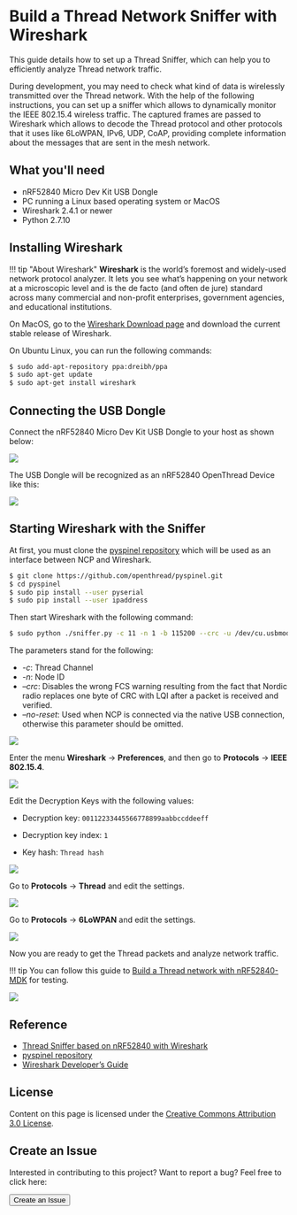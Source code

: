 # Build a Thread Network Sniffer with Wireshark

This guide details how to set up a Thread Sniffer, which can help you to efficiently analyze Thread network traffic.

During development, you may need to check what kind of data is wirelessly transmitted over the Thread network. With the help of the following instructions, you can set up a sniffer which allows to dynamically monitor the IEEE 802.15.4 wireless traffic. The captured frames are passed to Wireshark which allows to decode the Thread protocol and other protocols that it uses like 6LoWPAN, IPv6, UDP, CoAP, providing complete information about the messages that are sent in the mesh network.


## What you'll need

* nRF52840 Micro Dev Kit USB Dongle
* PC running a Linux based operating system or MacOS
* Wireshark 2.4.1 or newer
* Python 2.7.10

## Installing Wireshark

!!! tip "About Wireshark"
    **Wireshark** is the world’s foremost and widely-used network protocol analyzer. It lets you see what’s happening on your network at a microscopic level and is the de facto (and often de jure) standard across many commercial and non-profit enterprises, government agencies, and educational institutions.

On MacOS, go to the [Wireshark Download page](https://www.wireshark.org/#download) and download the current stable release of Wireshark.

On Ubuntu Linux, you can run the following commands:

``` sh
$ sudo add-apt-repository ppa:dreibh/ppa
$ sudo apt-get update
$ sudo apt-get install wireshark
```

## Connecting the USB Dongle

Connect the nRF52840 Micro Dev Kit USB Dongle to your host as shown below: 

![](images/connecting-dongle.jpg)

The USB Dongle will be recognized as an nRF52840 OpenThread Device like this:

![](images/nrf52840-openthread-device-info.png)

## Starting Wireshark with the Sniffer

At first, you must clone the [pyspinel repository](https://github.com/openthread/pyspinel.git) which will be used as an interface between NCP and Wireshark.

``` sh
$ git clone https://github.com/openthread/pyspinel.git
$ cd pyspinel
$ sudo pip install --user pyserial
$ sudo pip install --user ipaddress
```

Then start Wireshark with the following command:

``` sh
$ sudo python ./sniffer.py -c 11 -n 1 -b 115200 --crc -u /dev/cu.usbmodem1411 --no-reset | wireshark -k -i -
```

The parameters stand for the following: 

* *-c*: Thread Channel
* *-n*: Node ID 
* *–crc*: Disables the wrong FCS warning resulting from the fact that Nordic radio replaces one byte of CRC with LQI after a packet is received and verified. 
* *–no-reset*: Used when NCP is connected via the native USB connection, otherwise this parameter should be omitted.

![](images/starting-sniffer.png)

Enter the menu **Wireshark** -> **Preferences**, and then go to **Protocols** -> **IEEE 802.15.4**.

![](images/ieee802154-settings.png)

Edit the Decryption Keys with the following values:

* Decryption key: `00112233445566778899aabbccddeeff`

* Decryption key index: `1`

* Key hash: `Thread hash`


![](images/decryption-keys.png)

Go to **Protocols** -> **Thread** and edit the settings.

![](images/thread-settings.png)

Go to **Protocols** -> **6LoWPAN** and edit the settings.

![](images/6lowpan-settings.png)

Now you are ready to get the Thread packets and analyze network traffic.

!!! tip
    You can follow this guide to [Build a Thread network with nRF52840-MDK](https://wiki.makerdiary.com/nrf52840-mdk/openthread/) for testing.

![](images/wireshark-sniffering.png)


## Reference

* [Thread Sniffer based on nRF52840 with Wireshark](http://infocenter.nordicsemi.com/topic/com.nordic.infocenter.thread_zigbee.v1.0.0/thread_sniffer.html)
* [pyspinel repository](https://github.com/openthread/pyspinel.git)
* [Wireshark Developer’s Guide](https://www.wireshark.org/docs/wsdg_html_chunked/)


## License
Content on this page is licensed under the [Creative Commons Attribution 3.0 License](https://creativecommons.org/licenses/by/3.0/).

## Create an Issue

Interested in contributing to this project? Want to report a bug? Feel free to click here:

<a href="https://github.com/makerdiary/nrf52840-mdk-usb-dongle/issues/new"><button data-md-color-primary="marsala"><i class="fa fa-github"></i> Create an Issue</button></a>

